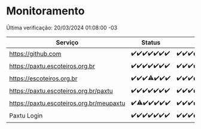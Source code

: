 # Monitoramento

Última verificação: 20/03/2024 01:08:00 -03

|Serviço|Status|Últimas 24h|
|---|---|---|
|https://github.com|<span title="2024-03-13: OK=22">✔️</span><span title="2024-03-14: OK=24">✔️</span><span title="2024-03-15: OK=24">✔️</span><span title="2024-03-16: OK=24">✔️</span><span title="2024-03-17: OK=24">✔️</span><span title="2024-03-18: OK=24">✔️</span><span title="2024-03-19: OK=4">✔️</span>|<span title="19/03/2024 01:08:00 -03 : 200">✔️</span><span title="19/03/2024 02:06:00 -03 : 200">✔️</span><span title="19/03/2024 03:08:00 -03 : 200">✔️</span><span title="19/03/2024 04:05:00 -03 : 200">✔️</span><span title="19/03/2024 05:08:00 -03 : 200">✔️</span><span title="19/03/2024 06:06:00 -03 : 200">✔️</span><span title="19/03/2024 07:06:00 -03 : 200">✔️</span><span title="19/03/2024 08:03:00 -03 : 200">✔️</span><span title="19/03/2024 09:11:00 -03 : 200">✔️</span><span title="19/03/2024 10:07:00 -03 : 200">✔️</span><span title="19/03/2024 11:06:00 -03 : 200">✔️</span><span title="19/03/2024 12:07:00 -03 : 200">✔️</span><span title="19/03/2024 13:08:00 -03 : 200">✔️</span><span title="19/03/2024 14:06:00 -03 : 200">✔️</span><span title="19/03/2024 15:08:00 -03 : 200">✔️</span><span title="19/03/2024 16:05:00 -03 : 200">✔️</span><span title="19/03/2024 17:07:00 -03 : 200">✔️</span><span title="19/03/2024 18:03:00 -03 : 200">✔️</span><span title="19/03/2024 19:04:00 -03 : 200">✔️</span><span title="19/03/2024 20:06:00 -03 : 200">✔️</span><span title="19/03/2024 21:29:00 -03 : 200">✔️</span><span title="19/03/2024 22:38:00 -03 : 200">✔️</span><span title="19/03/2024 23:13:00 -03 : 200">✔️</span><span title="20/03/2024 00:08:00 -03 : 200">✔️</span><span title="20/03/2024 01:08:00 -03 : 200">✔️</span>|
|https://paxtu.escoteiros.org.br|<span title="2024-03-13: OK=22">✔️</span><span title="2024-03-14: OK=24">✔️</span><span title="2024-03-15: OK=24">✔️</span><span title="2024-03-16: OK=24">✔️</span><span title="2024-03-17: OK=24">✔️</span><span title="2024-03-18: OK=24">✔️</span><span title="2024-03-19: OK=4">✔️</span>|<span title="19/03/2024 01:08:00 -03 : 200">✔️</span><span title="19/03/2024 02:06:00 -03 : 200">✔️</span><span title="19/03/2024 03:08:00 -03 : 200">✔️</span><span title="19/03/2024 04:05:00 -03 : 200">✔️</span><span title="19/03/2024 05:08:00 -03 : 200">✔️</span><span title="19/03/2024 06:06:00 -03 : 200">✔️</span><span title="19/03/2024 07:06:00 -03 : 200">✔️</span><span title="19/03/2024 08:03:00 -03 : 200">✔️</span><span title="19/03/2024 09:11:00 -03 : 200">✔️</span><span title="19/03/2024 10:07:00 -03 : 200">✔️</span><span title="19/03/2024 11:06:00 -03 : 200">✔️</span><span title="19/03/2024 12:07:00 -03 : 200">✔️</span><span title="19/03/2024 13:08:00 -03 : 200">✔️</span><span title="19/03/2024 14:06:00 -03 : 200">✔️</span><span title="19/03/2024 15:08:00 -03 : 200">✔️</span><span title="19/03/2024 16:05:00 -03 : 200">✔️</span><span title="19/03/2024 17:07:00 -03 : 200">✔️</span><span title="19/03/2024 18:03:00 -03 : 200">✔️</span><span title="19/03/2024 19:04:00 -03 : 200">✔️</span><span title="19/03/2024 20:06:00 -03 : 200">✔️</span><span title="19/03/2024 21:29:00 -03 : 200">✔️</span><span title="19/03/2024 22:38:00 -03 : 200">✔️</span><span title="19/03/2024 23:13:00 -03 : 200">✔️</span><span title="20/03/2024 00:08:00 -03 : 200">✔️</span><span title="20/03/2024 01:08:00 -03 : 200">✔️</span>|
|https://escoteiros.org.br|<span title="2024-03-13: OK=22">✔️</span><span title="2024-03-14: OK=24">✔️</span><span title="2024-03-15: OK=24">✔️</span><span title="2024-03-16: OK=23, Falhas=1">⚠️</span><span title="2024-03-17: OK=24">✔️</span><span title="2024-03-18: OK=24">✔️</span><span title="2024-03-19: OK=4">✔️</span>|<span title="19/03/2024 01:08:00 -03 : 200">✔️</span><span title="19/03/2024 02:06:00 -03 : 200">✔️</span><span title="19/03/2024 03:08:00 -03 : 200">✔️</span><span title="19/03/2024 04:05:00 -03 : 200">✔️</span><span title="19/03/2024 05:08:00 -03 : 200">✔️</span><span title="19/03/2024 06:06:00 -03 : 200">✔️</span><span title="19/03/2024 07:06:00 -03 : 200">✔️</span><span title="19/03/2024 08:03:00 -03 : 200">✔️</span><span title="19/03/2024 09:11:00 -03 : 200">✔️</span><span title="19/03/2024 10:07:00 -03 : 200">✔️</span><span title="19/03/2024 11:06:00 -03 : 200">✔️</span><span title="19/03/2024 12:07:00 -03 : 200">✔️</span><span title="19/03/2024 13:08:00 -03 : 200">✔️</span><span title="19/03/2024 14:06:00 -03 : 200">✔️</span><span title="19/03/2024 15:08:00 -03 : 200">✔️</span><span title="19/03/2024 16:05:00 -03 : 200">✔️</span><span title="19/03/2024 17:07:00 -03 : 200">✔️</span><span title="19/03/2024 18:03:00 -03 : 200">✔️</span><span title="19/03/2024 19:04:00 -03 : 200">✔️</span><span title="19/03/2024 20:06:00 -03 : 200">✔️</span><span title="19/03/2024 21:29:00 -03 : 200">✔️</span><span title="19/03/2024 22:38:00 -03 : 200">✔️</span><span title="19/03/2024 23:13:00 -03 : 200">✔️</span><span title="20/03/2024 00:08:00 -03 : 200">✔️</span><span title="20/03/2024 01:08:00 -03 : 200">✔️</span>|
|https://paxtu.escoteiros.org.br/paxtu|<span title="2024-03-13: OK=22">✔️</span><span title="2024-03-14: OK=24">✔️</span><span title="2024-03-15: OK=24">✔️</span><span title="2024-03-16: OK=24">✔️</span><span title="2024-03-17: OK=24">✔️</span><span title="2024-03-18: OK=24">✔️</span><span title="2024-03-19: OK=4">✔️</span>|<span title="19/03/2024 01:08:00 -03 : 200">✔️</span><span title="19/03/2024 02:06:00 -03 : 200">✔️</span><span title="19/03/2024 03:08:00 -03 : 200">✔️</span><span title="19/03/2024 04:05:00 -03 : 200">✔️</span><span title="19/03/2024 05:08:00 -03 : 200">✔️</span><span title="19/03/2024 06:06:00 -03 : 200">✔️</span><span title="19/03/2024 07:06:00 -03 : 200">✔️</span><span title="19/03/2024 08:03:00 -03 : 200">✔️</span><span title="19/03/2024 09:11:00 -03 : 200">✔️</span><span title="19/03/2024 10:07:00 -03 : 200">✔️</span><span title="19/03/2024 11:06:00 -03 : 200">✔️</span><span title="19/03/2024 12:07:00 -03 : 200">✔️</span><span title="19/03/2024 13:08:00 -03 : 200">✔️</span><span title="19/03/2024 14:06:00 -03 : 200">✔️</span><span title="19/03/2024 15:08:00 -03 : 200">✔️</span><span title="19/03/2024 16:05:00 -03 : 200">✔️</span><span title="19/03/2024 17:07:00 -03 : 200">✔️</span><span title="19/03/2024 18:03:00 -03 : 200">✔️</span><span title="19/03/2024 19:04:00 -03 : 200">✔️</span><span title="19/03/2024 20:06:00 -03 : 200">✔️</span><span title="19/03/2024 21:29:00 -03 : 200">✔️</span><span title="19/03/2024 22:38:00 -03 : 200">✔️</span><span title="19/03/2024 23:13:00 -03 : 200">✔️</span><span title="20/03/2024 00:08:00 -03 : 200">✔️</span><span title="20/03/2024 01:08:00 -03 : 200">✔️</span>|
|https://paxtu.escoteiros.org.br/meupaxtu|<span title="2024-03-13: OK=22">✔️</span><span title="2024-03-14: OK=23, Falhas=1">⚠️</span><span title="2024-03-15: OK=24">✔️</span><span title="2024-03-16: OK=24">✔️</span><span title="2024-03-17: OK=24">✔️</span><span title="2024-03-18: OK=24">✔️</span><span title="2024-03-19: OK=4">✔️</span>|<span title="19/03/2024 01:08:00 -03 : 200">✔️</span><span title="19/03/2024 02:06:00 -03 : 200">✔️</span><span title="19/03/2024 03:08:00 -03 : 200">✔️</span><span title="19/03/2024 04:05:00 -03 : 200">✔️</span><span title="19/03/2024 05:08:00 -03 : 200">✔️</span><span title="19/03/2024 06:06:00 -03 : 200">✔️</span><span title="19/03/2024 07:06:00 -03 : 200">✔️</span><span title="19/03/2024 08:03:00 -03 : 200">✔️</span><span title="19/03/2024 09:11:00 -03 : 200">✔️</span><span title="19/03/2024 10:07:00 -03 : 200">✔️</span><span title="19/03/2024 11:06:00 -03 : 200">✔️</span><span title="19/03/2024 12:07:00 -03 : 200">✔️</span><span title="19/03/2024 13:08:00 -03 : 200">✔️</span><span title="19/03/2024 14:06:00 -03 : 200">✔️</span><span title="19/03/2024 15:08:00 -03 : 200">✔️</span><span title="19/03/2024 16:05:00 -03 : 200">✔️</span><span title="19/03/2024 17:07:00 -03 : 200">✔️</span><span title="19/03/2024 18:03:00 -03 : 200">✔️</span><span title="19/03/2024 19:04:00 -03 : 200">✔️</span><span title="19/03/2024 20:06:00 -03 : 200">✔️</span><span title="19/03/2024 21:29:00 -03 : 200">✔️</span><span title="19/03/2024 22:38:00 -03 : 200">✔️</span><span title="19/03/2024 23:13:00 -03 : 200">✔️</span><span title="20/03/2024 00:08:00 -03 : 200">✔️</span><span title="20/03/2024 01:08:00 -03 : 200">✔️</span>|
|Paxtu Login|<span title="2024-03-13: OK=22">✔️</span><span title="2024-03-14: OK=24">✔️</span><span title="2024-03-15: OK=24">✔️</span><span title="2024-03-16: OK=24">✔️</span><span title="2024-03-17: OK=24">✔️</span><span title="2024-03-18: OK=24">✔️</span><span title="2024-03-19: OK=4">✔️</span>|<span title="19/03/2024 01:08:00 -03 : 200">✔️</span><span title="19/03/2024 02:06:00 -03 : 200">✔️</span><span title="19/03/2024 03:08:00 -03 : 200">✔️</span><span title="19/03/2024 04:05:00 -03 : 200">✔️</span><span title="19/03/2024 05:08:00 -03 : 200">✔️</span><span title="19/03/2024 06:06:00 -03 : 200">✔️</span><span title="19/03/2024 07:06:00 -03 : 200">✔️</span><span title="19/03/2024 08:03:00 -03 : 200">✔️</span><span title="19/03/2024 09:11:00 -03 : 200">✔️</span><span title="19/03/2024 10:07:00 -03 : 200">✔️</span><span title="19/03/2024 11:06:00 -03 : 200">✔️</span><span title="19/03/2024 12:07:00 -03 : 200">✔️</span><span title="19/03/2024 13:08:00 -03 : 200">✔️</span><span title="19/03/2024 14:06:00 -03 : 200">✔️</span><span title="19/03/2024 15:08:00 -03 : 200">✔️</span><span title="19/03/2024 16:05:00 -03 : 200">✔️</span><span title="19/03/2024 17:07:00 -03 : 200">✔️</span><span title="19/03/2024 18:03:00 -03 : 200">✔️</span><span title="19/03/2024 19:04:00 -03 : 200">✔️</span><span title="19/03/2024 20:06:00 -03 : 200">✔️</span><span title="19/03/2024 21:29:00 -03 : 200">✔️</span><span title="19/03/2024 22:38:00 -03 : 200">✔️</span><span title="19/03/2024 23:13:00 -03 : 200">✔️</span><span title="20/03/2024 00:08:00 -03 : 200">✔️</span><span title="20/03/2024 01:08:00 -03 : 200">✔️</span>|
